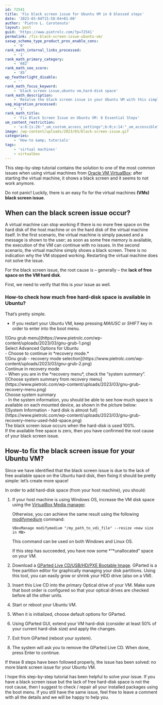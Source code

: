 ```yaml
---
id: 72541
title: 'Fix black screen issue for Ubuntu VM in 8 blessed steps'
date: '2023-03-04T15:58:04+01:00'
author: 'Pietro L. Carotenuto'
layout: post
guid: 'https://www.pietrolc.com/?p=72541'
permalink: /fix-black-screen-issue-ubuntu-vm/
saswp_schema_type_product_pros_enable_cons:
    - '0'
rank_math_internal_links_processed:
    - '1'
rank_math_primary_category:
    - '682'
rank_math_seo_score:
    - '85'
wp_featherlight_disable:
    - ''
rank_math_focus_keyword:
    - 'black screen issue,ubuntu vm,hard-disk space'
rank_math_description:
    - 'Resolve the black screen issue in your Ubuntu VM with this simple guide on managing hard-disk space effectively.'
uag_migration_processed:
    - '1'
rank_math_title:
    - 'Fix Black Screen Issue on Ubuntu VM: 8 Essential Steps'
um_content_restriction:
    - 'a:8:{s:26:"_um_custom_access_settings";b:0;s:14:"_um_accessible";i:0;s:28:"_um_access_hide_from_queries";b:0;s:19:"_um_noaccess_action";i:0;s:30:"_um_restrict_by_custom_message";i:0;s:27:"_um_restrict_custom_message";s:0:"";s:19:"_um_access_redirect";i:0;s:23:"_um_access_redirect_url";s:0:"";}'
image: /wp-content/uploads/2023/03/black-screen-issue.gif
categories:
    - 'How-to &amp; tutorials'
tags:
    - 'virtual machines'
    - virtualbox
---
```


This step-by-step tutorial contains the solution to one of the most common issues when using virtual machines from [Oracle VM VirtualBox](https://www.virtualbox.org): after starting the virtual machine, it shows a black screen and it seems to not work anymore.

Do not panic! Luckily, there is an easy fix for the virtual machines **(VMs) black screen issue**.

## When can the black screen issue occur?

A virtual machine can stop working if there is no more free space on the hard disk of the host machine or on the hard disk of the virtual machine itself. In the first scenario, the virtual machine is simply paused and a message is shown to the user; as soon as some free memory is available, the execution of the VM can continue with no issues. In the second scenario, the virtual machine simply shows a black screen. There is no indication why the VM stopped working. Restarting the virtual machine does not solve the issue.

For the black screen issue, the root cause is – generally – the **lack of free space on the VM hard disk**.

First, we need to verify that this is *your* issue as well.

### How-to check how much free hard-disk space is available in Ubuntu?

That’s pretty simple.

- If you restart your Ubuntu VM, keep pressing *MAIUSC* or *SHIFT* key in order to enter into the boot menu.

<div class="wp-block-cover aligncenter" style="padding-top:0;padding-right:0;padding-bottom:0;padding-left:0"><span aria-hidden="true" class="wp-block-cover__background has-background-dim-10 has-background-dim"></span>![Gnu grub menu](https://www.pietrolc.com/wp-content/uploads/2023/03/gnu-grub-1.png)<div class="wp-block-cover__inner-container is-layout-flow wp-block-cover-is-layout-flow">Select Advanced Options for Ubuntu

</div></div>- Choose to continue in *recovery mode.*

<div class="wp-block-cover"><span aria-hidden="true" class="wp-block-cover__background has-background-dim-10 has-background-dim"></span>![Gnu grub - recovery mode selection](https://www.pietrolc.com/wp-content/uploads/2023/03/gnu-grub-2.png)<div class="wp-block-cover__inner-container is-layout-flow wp-block-cover-is-layout-flow">Continue in recovery mode

</div></div>- When you are in the *recovery menu*, check the “system summary”.

<div class="wp-block-cover is-light has-custom-content-position is-position-bottom-center"><span aria-hidden="true" class="wp-block-cover__background has-background-dim-10 has-background-dim"></span>![Choose system summary from recovery menu](https://www.pietrolc.com/wp-content/uploads/2023/03/gnu-grub-recovery-menu.png)<div class="wp-block-cover__inner-container is-layout-flow wp-block-cover-is-layout-flow">Choose system summary

</div></div>- In the system information, you should be able to see how much space is available on each mounted device, as shown in the picture below:

<div class="wp-block-cover is-light has-custom-content-position is-position-top-center"><span aria-hidden="true" class="wp-block-cover__background has-background-dim-40 has-background-dim"></span>![System Information - hard disk is almost full](https://www.pietrolc.com/wp-content/uploads/2023/03/gnu-grub-recovery-menu-used-hdd-space.png)<div class="wp-block-cover__inner-container is-layout-flow wp-block-cover-is-layout-flow">The black screen issue occurs when the hard-disk is used 100%.

</div></div>If the available free space is zero, then you have confirmed the root cause of your black screen issue.

## How-to fix the black screen issue for your Ubuntu VM?

Since we have identified that the black screen issue is due to the lack of free available space on the Ubuntu hard disk, then fixing it should be pretty simple: let’s create more space!

In order to add hard-disk space (from your host machine), you should:

1.  If your host machine is using Windows OS, increase the VM disk space using the [VirtualBox Media manager](https://docs.oracle.com/en/virtualization/virtualbox/6.0/user/vdis.html).

    Otherwise, you can achieve the same result using the following [modifymedium](https://docs.oracle.com/en/virtualization/virtualbox/6.0/user/vboxmanage-modifymedium.html) command:

    `VBoxManage modifymedium "/my_path_to_vdi_file" --resize <new size in MB>`

    This command can be used on both Windows and Linux OS.

    If this step has succeeded, you have now some *“*unallocated” space on your VM.
2.  Download a [GParted Live CD/USB/HD/PXE Bootable Image](https://gparted.org). GParted is a free partition editor for graphically managing your disk partitions. Using this tool, you can easily grow or shrink your HDD drive (also on a VM).
3.  Insert this Live CD into the primary Optical drive of your VM. Make sure that boot order is configured so that your optical drives are checked before all the other units.
4.  Start or reboot your Ubuntu VM.
5.  When it is initialized, choose default options for GParted.
6.  Using GParted GUI, extend your VM hard-disk (consider at least 50% of your current hard-disk size) and apply the changes.
7.  Exit from GParted (reboot your system).
8.  The system will ask you to remove the GParted Live CD. When done, press Enter to continue.

If these 8 steps have been followed properly, the issue has been solved: no more blank screen issue for your Ubuntu VM.

I hope this step-by-step tutorial has been helpful to solve your issue. If you have a black screen issue but the lack of free hard-disk space is not the root cause, then I suggest to check / repair all your installed packages using the boot menu. If you still have the same issue, feel free to leave a comment with all the details and we will be happy to help you.